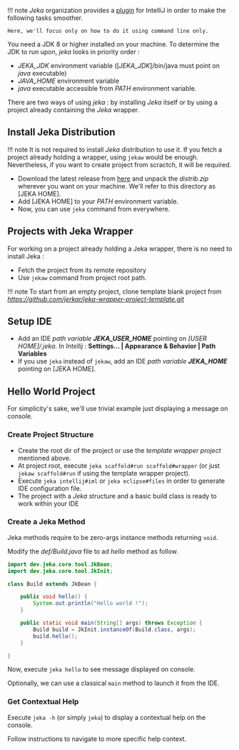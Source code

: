 !!! note
    _Jeka_ organization provides a [plugin](https://plugins.jetbrains.com/plugin/13489-jeka/) for IntelliJ in order to make the following tasks smoother. 

    Here, we'll focus only on how to do it using command line only.


You need a JDK 8 or higher installed on your machine. 
To determine the JDK to run upon, _jeka_ looks in priority order :

* _JEKA_JDK_ environment variable ([_JEKA_JDK_]/bin/java must point on _java_ executable)
* _JAVA_HOME_ environment variable 
*  _java_ executable accessible from _PATH_ environment variable.

There are two ways of using _jeka_ : by installing _Jeka_ itself or by using a project already containing the _Jeka_ wrapper.

## Install Jeka Distribution

!!! note
    It is not required to install _Jeka_ distribution to use it. If you fetch a project already holding a wrapper, using `jekaw` would be enough.
    Nevertheless, if you want to create project from scractch, it will be required.

* Download the latest release from [here](https://search.maven.org/search?q=g:%22dev.jeka%22%20AND%20a:%22jeka-core%22)
  and unpack the _distrib.zip_ wherever you want on your machine. We'll refer to this directory as [JEKA HOME].
* Add [JEKA HOME] to your _PATH_ environment variable.
* Now, you can use `jeka` command from everywhere.

## Projects with Jeka Wrapper

For working on a project already holding a Jeka wrapper, there is no need to install Jeka :

* Fetch the project from its remote repository
* Use `jekaw` command from project root path.


!!! note
    To start from an empty project, clone template blank project from _https://github.com/jerkar/jeka-wrapper-project-template.git_


## Setup IDE

* Add an IDE _path variable_ ***JEKA_USER_HOME*** pointing on _[USER HOME]/.jeka_. In _Intellij_ :  **Settings... | Appearance & Behavior | Path Variables**
* If you use `jeka` instead of `jekaw`, add an IDE _path variable_ ***JEKA_HOME*** pointing on [JEKA HOME].

## Hello World Project 

For simplicity's sake, we'll use trivial example just displaying a message on console.

### Create Project Structure

* Create the root dir of the project or use the _template wrapper project_ mentioned above. 
* At project root, execute `jeka scaffold#run scaffold#wrapper` (or just `jekaw scaffold#run` if using the template wrapper project).
* Execute `jeka intellij#iml` or `jeka eclipse#files` in order to generate IDE configuration file. 
* The project with a _Jeka_ structure and a basic build class is ready to work within your IDE

### Create a Jeka Method

Jeka methods require to be zero-args instance methods returning `void`. 

Modify the _def/Build.java_ file to ad _hello_ method as follow.


```Java
import dev.jeka.core.tool.JkBean;
import dev.jeka.core.tool.JkInit;

class Build extends JkBean {

    public void hello() {
        System.out.println("Hello world !");
    }

    public static void main(String[] args) throws Exception {
        Build build = JkInit.instanceOf(Build.class, args);
        build.hello();
    }

}
```

Now, execute `jeka hello` to see message displayed on console.

Optionally, we can use a classical `main` method to launch it from the IDE.  


### Get Contextual Help

Execute `jeka -h` (or simply `jeka`) to display a contextual help on the console.

Follow instructions to navigate to more specific help context.

